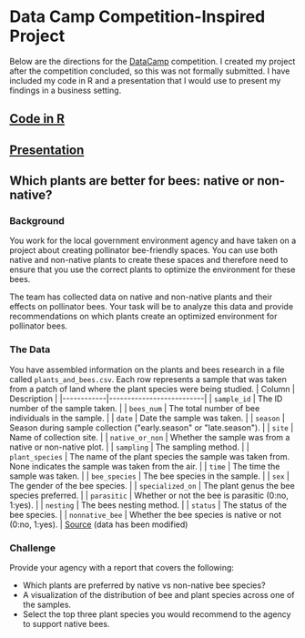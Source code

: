 # Data Camp Competition-Inspired Project

Below are the directions for the [DataCamp](https://app.datacamp.com/learn/competitions/bee-friendly-plants) competition. I created my project after the competition concluded, so this was not formally submitted. I have included my code in R and a presentation that I would use to present my findings in a business setting.

## [Code in R](Rbees.html)
## [Presentation](https://docs.google.com/presentation/d/1qXnJ9NKR5zUDQzQz9CW5uKH6W0XH9YnZa_qwRU-GMrY/view?usp=sharing)

## Which plants are better for bees: native or non-native?

### Background
You work for the local government environment agency and have taken on a project about creating pollinator bee-friendly spaces. You can use both native and non-native plants to create these spaces and therefore need to ensure that you use the correct plants to optimize the environment for these bees.

The team has collected data on native and non-native plants and their effects on pollinator bees. Your task will be to analyze this data and provide recommendations on which plants create an optimized environment for pollinator bees.

### The Data
You have assembled information on the plants and bees research in a file called `plants_and_bees.csv`. Each row represents a sample that was taken from a patch of land where the plant species were being studied.
| Column     | Description              |
|------------|--------------------------|
| `sample_id` | The ID number of the sample taken. |
| `bees_num` | The total number of bee individuals in the sample. |
| `date` | Date the sample was taken. |
| `season` | Season during sample collection ("early.season" or "late.season"). |
| `site` | Name of collection site. |
| `native_or_non` | Whether the sample was from a native or non-native plot. |
| `sampling` | The sampling method. |
| `plant_species` | The name of the plant species the sample was taken from. None indicates the sample was taken from the air. |
| `time` | The time the sample was taken. |
| `bee_species` | The bee species in the sample. |
| `sex` | The gender of the bee species. |
| `specialized_on` | The plant genus the bee species preferred. |
| `parasitic` | Whether or not the bee is parasitic (0:no, 1:yes). |
| `nesting` | The bees nesting method. |
| `status` | The status of the bee species. |
| `nonnative_bee` | Whether the bee species is native or not (0:no, 1:yes). |
[Source](https://datadryad.org/stash/dataset/doi%253A10.5061%252Fdryad.pzgmsbcj8) (data has been modified)

### Challenge
Provide your agency with a report that covers the following:
* Which plants are preferred by native vs non-native bee species?
* A visualization of the distribution of bee and plant species across one of the samples.
* Select the top three plant species you would recommend to the agency to support native bees.

